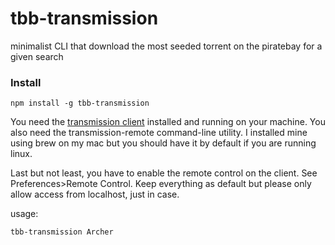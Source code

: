 tbb-transmission
================

minimalist CLI that download the most seeded torrent on the piratebay for a given search

### Install

    npm install -g tbb-transmission

You need the [transmission client](http://www.transmissionbt.com/) installed and running on your machine. You also need the transmission-remote command-line utility. I installed mine using brew on my mac but you should have it by default if you are running linux.

Last but not least, you have to enable the remote control on the client. See Preferences>Remote Control. Keep everything as default but please only allow access from localhost, just in case.

usage:

    tbb-transmission Archer
